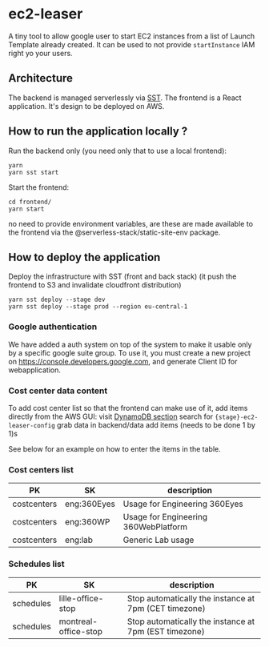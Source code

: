 # ec2-leaser

A tiny tool to allow google user to start EC2 instances from a list of Launch Template already created. It can be used to not provide `startInstance` IAM right yo your users.

## Architecture

The backend is managed serverlessly via [SST](https://docs.serverless-stack.com/).
The frontend is a React application. It's design to be deployed on AWS.

## How to run the application locally ?

Run the backend only (you need only that to use a local frontend):

```
yarn
yarn sst start
```

Start the frontend:

```
cd frontend/
yarn start
```

no need to provide environment variables, are these are made available to the frontend via the @serverless-stack/static-site-env package.

## How to deploy the application

Deploy the infrastructure with SST (front and back stack)
(it push the frontend to S3 and invalidate cloudfront distribution)

```
yarn sst deploy --stage dev
yarn sst deploy --stage prod --region eu-central-1
```

### Google authentication

We have added a auth system on top of the system to make it usable only by a specific google suite group. To use it, you must create a new project on https://console.developers.google.com, and generate Client ID for webapplication.

### Cost center data content

To add cost center list so that the frontend can make use of it, add items directly from the AWS GUI:
visit [DynamoDB section](https://console.aws.amazon.com/dynamodbv2/home)
search for `{stage}-ec2-leaser-config`
grab data in backend/data
add items (needs to be done 1 by 1)s

See below for an example on how to enter the items in the table.

### Cost centers list

| PK          | SK          | description                          |
| ----------- | ----------- | ------------------------------------ |
| costcenters | eng:360Eyes | Usage for Engineering 360Eyes        |
| costcenters | eng:360WP   | Usage for Engineering 360WebPlatform |
| costcenters | eng:lab     | Generic Lab usage                    |

### Schedules list

| PK        | SK                   | description                                           |
| --------- | -------------------- | ----------------------------------------------------- |
| schedules | lille-office-stop    | Stop automatically the instance at 7pm (CET timezone) |
| schedules | montreal-office-stop | Stop automatically the instance at 7pm (EST timezone) |
